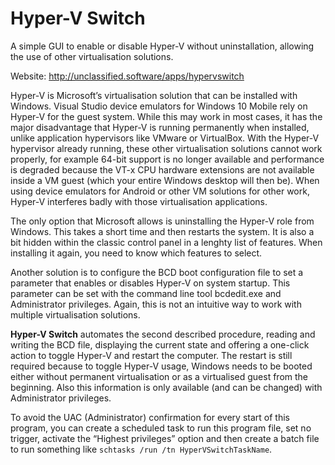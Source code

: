 # Hyper-V Switch
A simple GUI to enable or disable Hyper-V without uninstallation, allowing the use of other virtualisation solutions.

Website: http://unclassified.software/apps/hypervswitch

Hyper-V is Microsoft’s virtualisation solution that can be installed with Windows. Visual Studio device emulators for Windows 10 Mobile rely on Hyper-V for the guest system. While this may work in most cases, it has the major disadvantage that Hyper-V is running permanently when installed, unlike application hypervisors like VMware or VirtualBox. With the Hyper-V hypervisor already running, these other virtualisation solutions cannot work properly, for example 64-bit support is no longer available and performance is degraded because the VT-x CPU hardware extensions are not available inside a VM guest (which your entire Windows desktop will then be). When using device emulators for Android or other VM solutions for other work, Hyper-V interferes badly with those virtualisation applications.

The only option that Microsoft allows is uninstalling the Hyper-V role from Windows. This takes a short time and then restarts the system. It is also a bit hidden within the classic control panel in a lenghty list of features. When installing it again, you need to know which features to select.

Another solution is to configure the BCD boot configuration file to set a parameter that enables or disables Hyper-V on system startup. This parameter can be set with the command line tool bcdedit.exe and Administrator privileges. Again, this is not an intuitive way to work with multiple virtualisation solutions.

**Hyper-V Switch** automates the second described procedure, reading and writing the BCD file, displaying the current state and offering a one-click action to toggle Hyper-V and restart the computer. The restart is still required because to toggle Hyper-V usage, Windows needs to be booted either without permanent virtualisation or as a virtualised guest from the beginning. Also this information is only available (and can be changed) with Administrator privileges.

To avoid the UAC (Administrator) confirmation for every start of this program, you can create a scheduled task to run this program file, set no trigger, activate the “Highest privileges” option and then create a batch file to run something like `schtasks /run /tn HyperVSwitchTaskName`.
